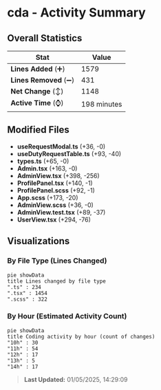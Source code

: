 # cda - Activity Summary 

## Overall Statistics

| Stat                   | Value                                                             |
| ---------------------- | ----------------------------------------------------------------- |
| **Lines Added** (➕)   | 1579                                          |
| **Lines Removed** (➖) | 431                                        |
| **Net Change** (↕)    | 1148                |
| **Active Time** (⌚)   | 198 minutes |


## Modified Files
- **useRequestModal.ts** (+36, -0)
- **useDutyRequestTable.ts** (+93, -40)
- **types.ts** (+65, -0)
- **Admin.tsx** (+163, -0)
- **AdminView.tsx** (+398, -256)
- **ProfilePanel.tsx** (+140, -1)
- **ProfilePanel.scss** (+92, -1)
- **App.scss** (+173, -20)
- **AdminView.scss** (+36, -0)
- **AdminView.test.tsx** (+89, -37)
- **UserView.tsx** (+294, -76)

## Visualizations

### By File Type (Lines Changed)

```mermaid
pie showData
title Lines changed by file type
".ts" : 234
".tsx" : 1454
".scss" : 322
```

### By Hour (Estimated Activity Count)

```mermaid
pie showData
title Coding activity by hour (count of changes)
"10h" : 30
"11h" : 54
"12h" : 17
"13h" : 5
"14h" : 17
```


> **Last Updated:** 01/05/2025, 14:29:09